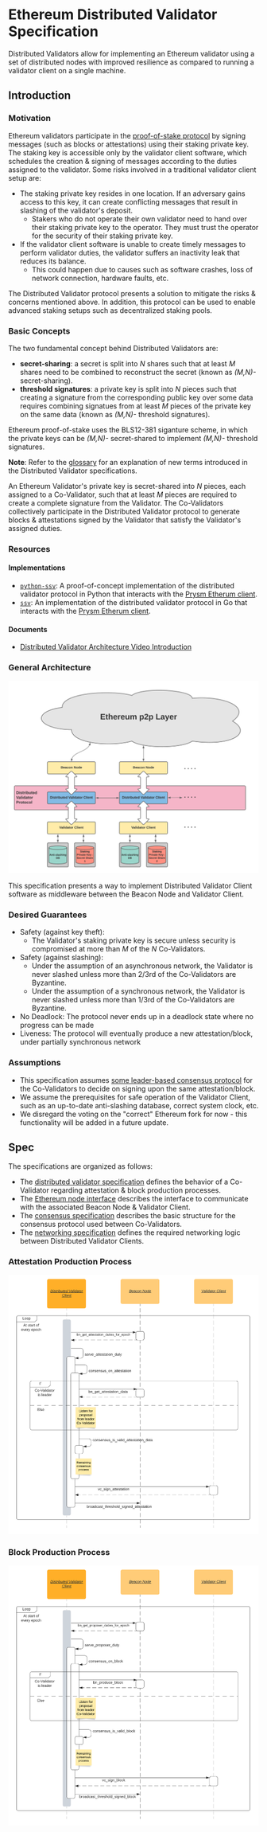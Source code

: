 # Ethereum Distributed Validator Specification

Distributed Validators allow for implementing an Ethereum validator using a set of distributed nodes with improved resilience as compared to running a validator client on a single machine.

## Introduction

### Motivation
Ethereum validators participate in the [proof-of-stake protocol](https://github.com/ethereum/consensus-specs) by signing messages (such as blocks or attestations) using their staking private key. The staking key is accessible only by the validator client software, which schedules the creation & signing of messages according to the duties assigned to the validator. Some risks involved in a traditional validator client setup are:
- The staking private key resides in one location. If an adversary gains access to this key, it can create conflicting messages that result in slashing of the validator's deposit.
    - Stakers who do not operate their own validator need to hand over their staking private key to the operator. They must trust the operator for the security of their staking private key.
- If the validator client software is unable to create timely messages to perform validator duties, the validator suffers an inactivity leak that reduces its balance.
    - This could happen due to causes such as software crashes, loss of network connection, hardware faults, etc.

The Distributed Validator protocol presents a solution to mitigate the risks & concerns mentioned above. In addition, this protocol can be used to enable advanced staking setups such as decentralized staking pools.

### Basic Concepts

The two fundamental concept behind Distributed Validators are:
- **secret-sharing**: a secret is split into *N* shares such that at least *M* shares need to be combined to reconstruct the secret (known as *(M,N)-* secret-sharing).
- **threshold signatures**: a private key is split into *N* pieces such that creating a signature from the corresponding public key over some data requires combining signatues from at least *M* pieces of the private key on the same data (known as *(M,N)-* threshold signatures).

Ethereum proof-of-stake uses the BLS12-381 siganture scheme, in which the private keys can be *(M,N)-* secret-shared to implement *(M,N)-* threshold signatures.

**Note**: Refer to the [glossary](glossary.md) for an explanation of new terms introduced in the Distributed Validator specifications.

An Ethereum Validator's private key is secret-shared into *N* pieces, each assigned to a Co-Validator, such that at least *M* pieces are required to create a complete signature from the Validator. The Co-Validators collectively participate in the Distributed Validator protocol to generate blocks & attestations signed by the Validator that satisfy the Validator's assigned duties.

### Resources

#### Implementations
- [`python-ssv`](https://github.com/dankrad/python-ssv): A proof-of-concept implementation of the distributed validator protocol in Python that interacts with the [Prysm Etherum client](https://github.com/prysmaticlabs/prysm).
- [`ssv`](https://github.com/bloxapp/ssv): An implementation of the distributed validator protocol in Go that interacts with the [Prysm Etherum client](https://github.com/prysmaticlabs/prysm).

#### Documents
- [Distributed Validator Architecture Video Introduction](https://www.youtube.com/watch?v=awBX1SrXOhk)


### General Architecture

![General Architecture](figures/general-architecture.png)

This specification presents a way to implement Distributed Validator Client software as middleware between the Beacon Node and Validator Client. 

### Desired Guarantees
- Safety (against key theft):
    - The Validator's staking private key is secure unless security is compromised at more than *M* of the *N* Co-Validators.
- Safety (against slashing): 
    - Under the assumption of an asynchronous network, the Validator is never slashed unless more than 2/3rd of the Co-Validators are Byzantine.
    - Under the assumption of a synchronous network, the Validator is never slashed unless more than 1/3rd of the Co-Validators are Byzantine.
- No Deadlock: The protocol never ends up in a deadlock state where no progress can be made
- Liveness: The protocol will eventually produce a new attestation/block, under partially synchronous network

### Assumptions
- This specification assumes [some leader-based consensus protocol](src/dvspec/consensus.py) for the Co-Validators to decide on signing upon the same attestation/block.
- We assume the prerequisites for safe operation of the Validator Client, such as an up-to-date anti-slashing database, correct system clock, etc.
- We disregard the voting on the "correct" Ethereum fork for now - this functionality will be added in a future update.

## Spec

The specifications are organized as follows:
- The [distributed validator specification](src/dvspec/spec.py) defines the behavior of a Co-Validator regarding attestation & block production processes.
- The [Ethereum node interface](src/dvspec/eth_node_interface.py) describes the interface to communicate with the associated Beacon Node & Validator Client.
- The [consensus specification](src/dvspec/consensus.py) describes the basic structure for the consensus protocol used between Co-Validators.
- The [networking specification](src/dvspec/networking.py) defines the required networking logic between Distributed Validator Clients.

### Attestation Production Process

![UML for Attestation Production Process](figures/dv-attestation-production-process.png)

### Block Production Process

![UML for Block Production Process](figures/dv-block-production-process.png)
